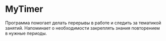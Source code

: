 # MyTimer
Программа помогает делать перерывы в работе и следить за тематикой занятий. Напоминает о необходимости закреплять знания повторением в нужные периоды.
